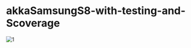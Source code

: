 # akkaSamsungS8-with-testing-and-Scoverage

![1](https://cloud.githubusercontent.com/assets/13871952/24174134/1c42331c-0eb5-11e7-84fb-03e093606c73.png)

